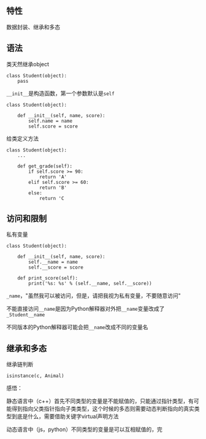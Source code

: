 ## 特性

数据封装、继承和多态

## 语法

类天然继承object

```
class Student(object):
    pass
```

`__init__`是构造函数，第一个参数默认是`self`

```
class Student(object):

    def __init__(self, name, score):
        self.name = name
        self.score = score
```

给类定义方法

```
class Student(object):
    ...

    def get_grade(self):
        if self.score >= 90:
            return 'A'
        elif self.score >= 60:
            return 'B'
        else:
            return 'C
```

## 访问和限制

私有变量

```
class Student(object):

    def __init__(self, name, score):
        self.__name = name
        self.__score = score

    def print_score(self):
        print('%s: %s' % (self.__name, self.__score))
```

`_name`，"虽然我可以被访问，但是，请把我视为私有变量，不要随意访问"

不能直接访问`__name`是因为Python解释器对外把`__name`变量改成了`_Student__name`

不同版本的Python解释器可能会把`__name`改成不同的变量名

## 继承和多态

继承链判断

```
isinstance(c, Animal)
```

感悟：

静态语言中（c++）首先不同类型的变量是不能赋值的，只能通过指针类型，有可能得到指向父类指针指向子类类型，这个时候的多态则需要动态判断指向的真实类型到底是什么，需要借助关键字virtual声明方法

动态语言中（js，python）不同类型的变量是可以互相赋值的，完

